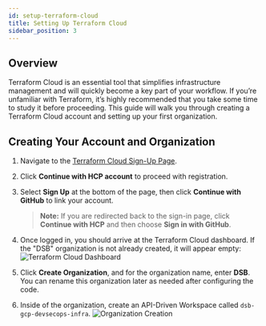 ```yaml
---
id: setup-terraform-cloud
title: Setting Up Terraform Cloud
sidebar_position: 3
---
```


## Overview

Terraform Cloud is an essential tool that simplifies infrastructure management and will quickly become a key part of your workflow. If you’re unfamiliar with Terraform, it’s highly recommended that you take some time to study it before proceeding. This guide will walk you through creating a Terraform Cloud account and setting up your first organization.

## Creating Your Account and Organization

1. Navigate to the [Terraform Cloud Sign-Up Page](https://app.terraform.io/public/signup/account).
2. Click **Continue with HCP account** to proceed with registration.
3. Select **Sign Up** at the bottom of the page, then click **Continue with GitHub** to link your account.

   > **Note:** If you are redirected back to the sign-in page, click **Continue with HCP** and then choose **Sign in with GitHub**.

4. Once logged in, you should arrive at the Terraform Cloud dashboard. If the "DSB" organization is not already created, it will appear empty:
   ![Terraform Cloud Dashboard](/img/projects/devsecops-pipeline-gcp/setup/tf-workspace-name.png)

5. Click **Create Organization**, and for the organization name, enter **DSB**. You can rename this organization later as needed after configuring the code.
6. Inside of the organization, create an API-Driven Workspace called `dsb-gcp-devsecops-infra`.
   ![Organization Creation](/img/projects/devsecops-pipeline-gcp/setup/tf-workspace-creation.png)
